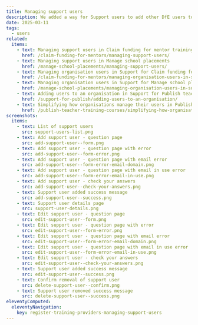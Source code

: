 ```yaml
---
title: Managing support users
description: We added a way for Support users to add other DfE users to the service
date: 2025-03-11
tags:
  - users
related:
  items:
    - text: Managing support users in Claim funding for mentor training
      href: /claim-funding-for-mentors/managing-support-users/
    - text: Managing support users in Manage school placements
      href: /manage-school-placements/managing-support-users/
    - text: Managing organisation users in Support for Claim funding for mentor training
      href: /claim-funding-for-mentors/managing-organisation-users-in-support/
    - text: Managing organisation users in Support for Manage school placements
      href: /manage-school-placements/managing-organisation-users-in-support/
    - text: Adding users to an organisation in Support for Publish teacher training courses
      href: /support-for-publish/adding-users-to-an-organisation/
    - text: Simplifying how organisations manage their users in Publish teacher training courses
      href: /publish-teacher-training-courses/simplifying-how-organisations-manage-users/
screenshots:
  items:
    - text: List of support users
      src: support-users-list.png
    - text: Add support user - question page
      src: add-support-user--form.png
    - text: Add support user - question page with error
      src: add-support-user--form-error.png
    - text: Add support user - question page with email error
      src: add-support-user--form-error-email-domain.png
    - text: Add support user - question page with email in use error
      src: add-support-user--form-error-email-in-use.png
    - text: Add support user - check your answers
      src: add-support-user--check-your-answers.png
    - text: Support user added success message
      src: add-support-user--success.png
    - text: Support user details page
      src: support-user-details.png
    - text: Edit support user - question page
      src: edit-support-user--form.png
    - text: Edit support user - question page with error
      src: edit-support-user--form-error.png
    - text: Edit support user - question page with email error
      src: edit-support-user--form-error-email-domain.png
    - text: Edit support user - question page with email in use error
      src: edit-support-user--form-error-email-in-use.png
    - text: Edit support user - check your answers
      src: edit-support-user--check-your-answers.png
    - text: Support user added success message
      src: edit-support-user--success.png
    - text: Confirm removal of support user
      src: delete-support-user--confirm.png
    - text: Support user removed success message
      src: delete-support-user--success.png
eleventyComputed:
  eleventyNavigation:
    key: register-training-providers-managing-support-users
---
```

